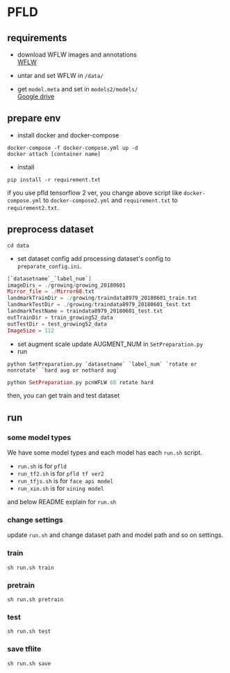 # PFLD

## requirements
 - download WFLW images and annotations  
 [WFLW](https://wywu.github.io/projects/LAB/WFLW.html)

 - untar and set WFLW in `/data/`  
 - get `model.meta` and set in `models2/models/`  
 [Google drive](https://drive.google.com/open?id=1Ol-JWNS3bVTD3hV6aIbTm6cNzGOWiw2U)  

## prepare env
  - install docker and docker-compose
  ```
  docker-compose -f docker-compose.yml up -d
  docker attach [container name]
  ```
  - install
  ```
  pip install -r requirement.txt
  ```

if you use pfld tensorflow 2 ver, you change above script like `docker-compose.yml` to `docker-compose2.yml` and `requirement.txt` to `requirement2.txt`.

## preprocess dataset
```
cd data
```
 - set dataset config
 add processing dataset's config to `preparate_config.ini`.
 ```ex
 [`datasetname`_`label_num`]
 imageDirs = ./growing/growing_20180601
 Mirror_file = ./Mirror68.txt
 landmarkTrainDir = ./growing/traindata8979_20180601_train.txt
 landmarkTestDir = ./growing/traindata8979_20180601_test.txt
 landmarkTestName = traindata8979_20180601_test.txt
 outTrainDir = train_growing52_data
 outTestDir = test_growing52_data
 ImageSize = 112
 ```
 - set augment scale
 update AUGMENT_NUM in `SetPreparation.py`
 - run
 ```
 python SetPreparation.py `datasetname` `label_num` `rotate or nonrotate` `hard aug or nothard aug`
 ```
 ```ex
 python SetPreparation.py pcnWFLW 68 rotate hard
 ```
then, you can get train and test dataset

## run
### some model types
We have some model types and each model has each `run.sh` script.
 - `run.sh` is for `pfld`
 - `run_tf2.sh` is for `pfld tf ver2`
 - `run_tfjs.sh` is for `face api model`
 - `run_xin.sh` is for `xining model`

and below README explain for `run.sh`

### change settings
update `run.sh` and change dataset path and model path and so on settings.

### train
```
sh run.sh train
```

### pretrain
```
sh run.sh pretrain
```

### test
```
sh run.sh test
```

### save tflite
```
sh run.sh save
```
